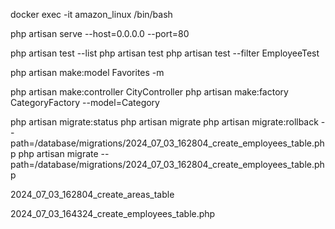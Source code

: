 
docker exec -it amazon_linux /bin/bash

php artisan serve --host=0.0.0.0 --port=80

php artisan test --list
php artisan test
php artisan test --filter EmployeeTest


php artisan make:model Favorites -m



php artisan make:controller CityController
php artisan make:factory CategoryFactory --model=Category

php artisan migrate:status
php artisan migrate 
php artisan migrate:rollback --path=/database/migrations/2024_07_03_162804_create_employees_table.php
php artisan migrate --path=/database/migrations/2024_07_03_162804_create_employees_table.php

2024_07_03_162804_create_areas_table

2024_07_03_164324_create_employees_table.php
